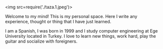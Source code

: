 
<img src=require('./taza.1.jpeg')>

Welcome to my mind! This is my personal space. Here I write any experience, thought or thing that I have just learned.

I am a Spanish, I was born in 1999 and I study computer engineering at Ege University located in Turkey. I love to learn new things, work hard, play the guitar and socialize with foreigners.
